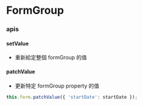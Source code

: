 # FormGroup

### apis

#### setValue

- 重新給定整個 formGroup 的值

#### patchValue

- 更新特定 formGroup property 的值

```ts
this.form.patchValue({ 'startDate': startDate });
```
